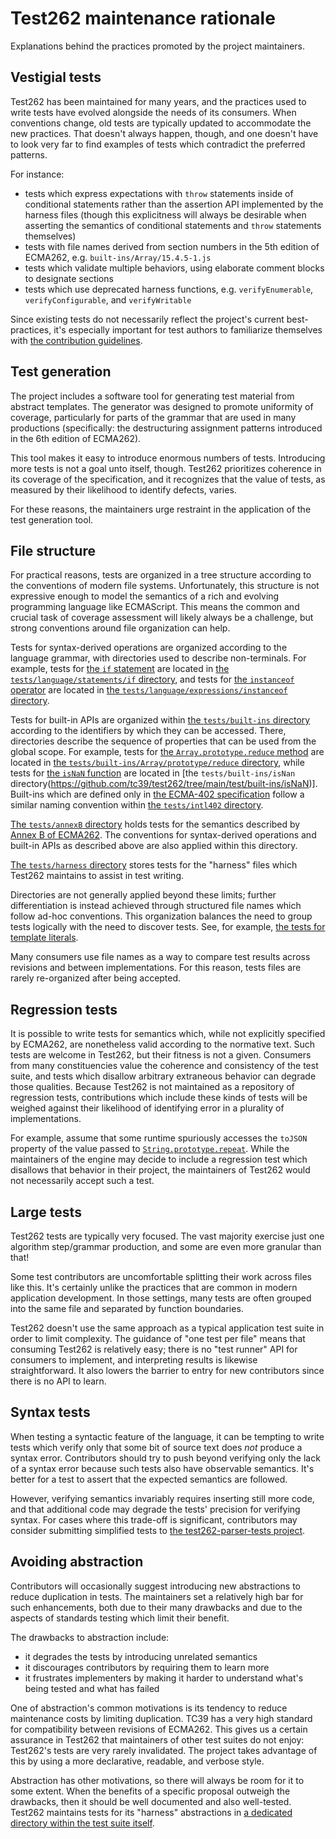 # Test262 maintenance rationale

Explanations behind the practices promoted by the project maintainers.

## Vestigial tests

Test262 has been maintained for many years, and the practices used to write
tests have evolved alongside the needs of its consumers. When conventions
change, old tests are typically updated to accommodate the new practices. That
doesn't always happen, though, and one doesn't have to look very far to find
examples of tests which contradict the preferred patterns.

For instance:

- tests which express expectations with `throw` statements inside of
  conditional statements rather than the assertion API implemented by the
  harness files (though this explicitness will always be desirable when
  asserting the semantics of conditional statements and `throw` statements
  themselves)
- tests with file names derived from section numbers in the 5th edition of
  ECMA262, e.g. `built-ins/Array/15.4.5-1.js`
- tests which validate multiple behaviors, using elaborate comment blocks to
  designate sections
- tests which use deprecated harness functions, e.g. `verifyEnumerable`,
  `verifyConfigurable`, and `verifyWritable`

Since existing tests do not necessarily reflect the project's current
best-practices, it's especially important for test authors to familiarize
themselves with [the contribution guidelines](../CONTRIBUTING.md).

## Test generation

The project includes a software tool for generating test material from abstract
templates. The generator was designed to promote uniformity of coverage,
particularly for parts of the grammar that are used in many productions
(specifically: the destructuring assignment patterns introduced in the 6th
edition of ECMA262).

This tool makes it easy to introduce enormous numbers of tests. Introducing
more tests is not a goal unto itself, though. Test262 prioritizes coherence in
its coverage of the specification, and it recognizes that the value of tests,
as measured by their likelihood to identify defects, varies.

For these reasons, the maintainers urge restraint in the application of the
test generation tool.

## File structure

For practical reasons, tests are organized in a tree structure according to the
conventions of modern file systems. Unfortunately, this structure is not
expressive enough to model the semantics of a rich and evolving programming
language like ECMAScript. This means the common and crucial task of coverage
assessment will likely always be a challenge, but strong conventions around
file organization can help.

Tests for syntax-derived operations are organized according to the language
grammar, with directories used to describe non-terminals. For example, tests
for [the `if` statement](https://tc39.es/ecma262/#sec-if-statement) are located
in [the `tests/language/statements/if`
directory](https://github.com/tc39/test262/tree/main/test/language/statements/if),
and tests for [the `instanceof`
operator](https://tc39.es/ecma262/#sec-relational-operators) are located in
[the `tests/language/expressions/instanceof`
directory](https://github.com/tc39/test262/tree/main/test/language/expressions/instanceof).

Tests for built-in APIs are organized within [the `tests/built-ins`
directory](https://github.com/tc39/test262/tree/main/test/intl402) according to
the identifiers by which they can be accessed. There, directories describe the
sequence of properties that can be used from the global scope. For example,
tests for [the `Array.prototype.reduce`
method](https://tc39.es/ecma262/#sec-array.prototype.reduce) are located in
[the `tests/built-ins/Array/prototype/reduce`
directory](https://github.com/tc39/test262/tree/main/test/built-ins/Array/prototype/reduce),
while tests for [the `isNaN`
function](https://tc39.es/ecma262/#sec-isnan-number) are located in [the
`tests/built-ins/isNan`
directory(https://github.com/tc39/test262/tree/main/test/built-ins/isNaN)].
Built-ins which are defined only in [the ECMA-402
specification](https://tc39.es/ecma402/) follow a similar naming convention
within [the `tests/intl402`
directory](https://github.com/tc39/test262/tree/main/test/intl402).

[The `tests/annexB`
directory](https://github.com/tc39/test262/tree/main/test/annexB) holds tests
for the semantics described by [Annex B of
ECMA262](https://tc39.es/ecma262/#sec-additional-ecmascript-features-for-web-browsers).
The conventions for syntax-derived operations and built-in APIs as described
above are also applied within this directory.

[The `tests/harness`
directory](https://github.com/tc39/test262/tree/main/test/harness) stores tests
for the "harness" files which Test262 maintains to assist in test writing.

Directories are not generally applied beyond these limits; further
differentiation is instead achieved through structured file names which follow
ad-hoc conventions. This organization balances the need to group tests
logically with the need to discover tests. See, for example, [the tests for
template
literals](https://github.com/tc39/test262/tree/main/test/language/expressions/template-literal).

Many consumers use file names as a way to compare test results across revisions
and between implementations. For this reason, tests files are rarely
re-organized after being accepted.

## Regression tests

It is possible to write tests for semantics which, while not explicitly
specified by ECMA262, are nonetheless valid according to the normative text.
Such tests are welcome in Test262, but their fitness is not a given. Consumers
from many constituencies value the coherence and consistency of the test suite,
and tests which disallow arbitrary extraneous behavior can degrade those
qualities. Because Test262 is not maintained as a repository of regression
tests, contributions which include these kinds of tests will be weighed against
their likelihood of identifying error in a plurality of implementations.

For example, assume that some runtime spuriously accesses the `toJSON` property
of the value passed to
[`String.prototype.repeat`](https://tc39.es/ecma262/#sec-string.prototype.repeat).
While the maintainers of the engine may decide to include a regression test
which disallows that behavior in their project, the maintainers of Test262
would not necessarily accept such a test.

## Large tests

Test262 tests are typically very focused. The vast majority exercise just one
algorithm step/grammar production, and some are even more granular than that!

Some test contributors are uncomfortable splitting their work across files like
this. It's certainly unlike the practices that are common in modern application
development. In those settings, many tests are often grouped into the same file
and separated by function boundaries.

Test262 doesn't use the same approach as a typical application test suite in
order to limit complexity. The guidance of "one test per file" means that
consuming Test262 is relatively easy; there is no "test runner" API for
consumers to implement, and interpreting results is likewise straightforward.
It also lowers the barrier to entry for new contributors since there is no API
to learn.

## Syntax tests

When testing a syntactic feature of the language, it can be tempting to write
tests which verify only that some bit of source text does *not* produce a
syntax error. Contributors should try to push beyond verifying only the lack of
a syntax error because such tests also have observable semantics. It's better
for a test to assert that the expected semantics are followed.

However, verifying semantics invariably requires inserting still more code, and
that additional code may degrade the tests' precision for verifying syntax. For
cases where this trade-off is significant, contributors may consider submitting
simplified tests to [the test262-parser-tests
project](https://github.com/tc39/test262-parser-tests).

## Avoiding abstraction

Contributors will occasionally suggest introducing new abstractions to reduce
duplication in tests. The maintainers set a relatively high bar for such
enhancements, both due to their many drawbacks and due to the aspects of
standards testing which limit their benefit.

The drawbacks to abstraction include:

- it degrades the tests by introducing unrelated semantics
- it discourages contributors by requiring them to learn more
- it frustrates implementers by making it harder to understand what's being
  tested and what has failed

One of abstraction's common motivations is its tendency to reduce maintenance
costs by limiting duplication. TC39 has a very high standard for compatibility
between revisions of ECMA262. This gives us a certain assurance in Test262 that
maintainers of other test suites do not enjoy: Test262's tests are very rarely
invalidated. The project takes advantage of this by using a more declarative,
readable, and verbose style.

Abstraction has other motivations, so there will always be room for it to some
extent. When the benefits of a specific proposal outweigh the drawbacks, then
it should be well documented and also well-tested. Test262 maintains tests for
its "harness" abstractions in [a dedicated directory within the test suite
itself](https://github.com/tc39/test262/tree/main/test/harness).
